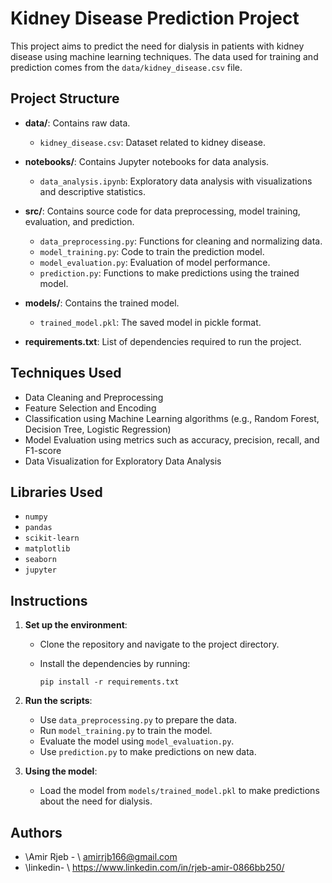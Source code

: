 # Kidney Disease Prediction Project

This project aims to predict the need for dialysis in patients with kidney disease using machine learning techniques. The data used for training and prediction comes from the `data/kidney_disease.csv` file.

## Project Structure

* **data/**: Contains raw data.

  * `kidney_disease.csv`: Dataset related to kidney disease.

* **notebooks/**: Contains Jupyter notebooks for data analysis.

  * `data_analysis.ipynb`: Exploratory data analysis with visualizations and descriptive statistics.

* **src/**: Contains source code for data preprocessing, model training, evaluation, and prediction.

  * `data_preprocessing.py`: Functions for cleaning and normalizing data.
  * `model_training.py`: Code to train the prediction model.
  * `model_evaluation.py`: Evaluation of model performance.
  * `prediction.py`: Functions to make predictions using the trained model.

* **models/**: Contains the trained model.

  * `trained_model.pkl`: The saved model in pickle format.

* **requirements.txt**: List of dependencies required to run the project.

## Techniques Used

* Data Cleaning and Preprocessing
* Feature Selection and Encoding
* Classification using Machine Learning algorithms (e.g., Random Forest, Decision Tree, Logistic Regression)
* Model Evaluation using metrics such as accuracy, precision, recall, and F1-score
* Data Visualization for Exploratory Data Analysis

## Libraries Used

* `numpy`
* `pandas`
* `scikit-learn`
* `matplotlib`
* `seaborn`
* `jupyter`

## Instructions

1. **Set up the environment**:

   * Clone the repository and navigate to the project directory.
   * Install the dependencies by running:

     ```
     pip install -r requirements.txt
     ```

2. **Run the scripts**:

   * Use `data_preprocessing.py` to prepare the data.
   * Run `model_training.py` to train the model.
   * Evaluate the model using `model_evaluation.py`.
   * Use `prediction.py` to make predictions on new data.

3. **Using the model**:

   * Load the model from `models/trained_model.pkl` to make predictions about the need for dialysis.

## Authors

* \Amir Rjeb - \ amirrjb166@gmail.com
* \linkedin- \ https://www.linkedin.com/in/rjeb-amir-0866bb250/


